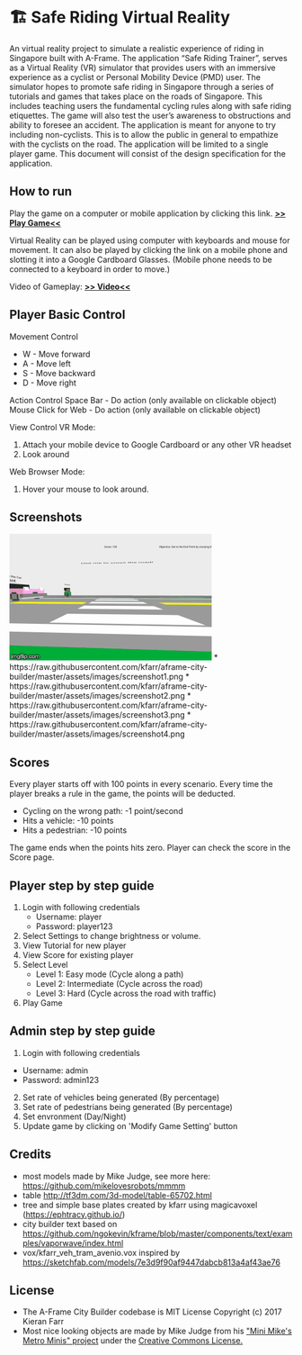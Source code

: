 # 🏗️ Safe Riding Virtual Reality
An virtual reality project to simulate a realistic experience of riding in Singapore built with A-Frame. 
The application “Safe Riding Trainer”, serves as a Virtual Reality (VR) simulator that provides users with an immersive experience as a cyclist or Personal Mobility Device (PMD) user. The simulator hopes to promote safe riding in Singapore through a series of tutorials and games that takes place on the roads of Singapore. This includes teaching users the fundamental cycling rules along with safe riding etiquettes. The game will also test the user’s awareness to obstructions and ability to foresee an accident. The application is meant for anyone to try including non-cyclists. This is to allow the public in general to empathize with the cyclists on the road. The application will be limited to a single player game. This document will consist of the design specification for the application.

## How to run
Play the game on a computer or mobile application by clicking this link. <b><a href="adrianfoo.github.io"> >> Play Game<< </a></b>

Virtual Reality can be played using computer with keyboards and mouse for movement.
It can also be played by clicking the link on a mobile phone and slotting it into a Google Cardboard Glasses.
(Mobile phone needs to be connected to a keyboard in order to move.)

Video of Gameplay: <b><a href="https://youtu.be/hOtEkcEMO98"> >> Video<< </a></b>

## Player Basic Control 
Movement Control
* W - Move forward
* A - Move left
* S - Move backward
* D - Move right

Action Control
Space Bar - Do action (only available on clickable object)
Mouse Click for Web - Do action (only available on clickable object)

View Control
VR Mode:
1. Attach your mobile device to Google Cardboard or any other VR headset 
2. Look around

Web Browser Mode:
1. Hover your mouse to look around. 

## Screenshots
<img src="./assets/images/screenshots.gif" />
* https://raw.githubusercontent.com/kfarr/aframe-city-builder/master/assets/images/screenshot1.png
* https://raw.githubusercontent.com/kfarr/aframe-city-builder/master/assets/images/screenshot2.png
* https://raw.githubusercontent.com/kfarr/aframe-city-builder/master/assets/images/screenshot3.png
* https://raw.githubusercontent.com/kfarr/aframe-city-builder/master/assets/images/screenshot4.png

## Scores
Every player starts off with 100 points in every scenario. Every time the player breaks a rule in the game, the points will be deducted.

- Cycling on the wrong path: -1 point/second
- Hits a vehicle: -10 points
- Hits a pedestrian: -10 points

The game ends when the points hits zero. Player can check the score in the Score page.

## Player step by step guide
1. Login with following credentials
    - Username: player
    - Password: player123
2. Select Settings to change brightness or volume.
3. View Tutorial for new player
4. View Score for existing player
5. Select Level
    - Level 1: Easy mode (Cycle along a path)
    - Level 2: Intermediate (Cycle across the road)
    - Level 3: Hard (Cycle across the road with traffic)
6. Play Game

## Admin step by step guide
1. Login with following credentials
- Username: admin
- Password: admin123
2. Set rate of vehicles being generated (By percentage)
3. Set rate of pedestrians being generated (By percentage)
4. Set envronment (Day/Night)
5. Update game by clicking on 'Modify Game Setting' button

## Credits
* most models made by Mike Judge, see more here: https://github.com/mikelovesrobots/mmmm
* table http://tf3dm.com/3d-model/table-65702.html
* tree and simple base plates created by kfarr using magicavoxel (https://ephtracy.github.io/)
* city builder text based on https://github.com/ngokevin/kframe/blob/master/components/text/examples/vaporwave/index.html
* vox/kfarr_veh_tram_avenio.vox inspired by https://sketchfab.com/models/7e3d9f90af9447dabcb813a4af43ae76

## License
* The A-Frame City Builder codebase is MIT License Copyright (c) 2017 Kieran Farr
* Most nice looking objects are made by Mike Judge from his <a href="https://github.com/mikelovesrobots/mmmm">"Mini Mike's Metro Minis" project</a> under the <a href="https://github.com/mikelovesrobots/mmmm/blob/master/LICENSE">Creative Commons License.</a>
